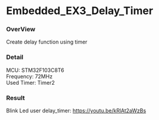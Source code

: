 # Embedded_EX3_Delay_Timer
### OverView
Create delay function using timer 
### Detail
MCU: STM32F103C8T6 <br>
Frequency: 72MHz <br>
Used Timer: Timer2 <br>
### Result
Blink Led user delay_timer: https://youtu.be/kRlAt2aWzBs <br>
